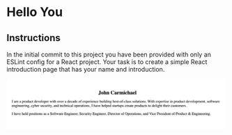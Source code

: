 # Hello You

## Instructions
In the initial commit to this project you have been provided with only an ESLint config for a React project. Your task is to create a simple React introduction page that has your name and introduction.

![image](./output.png)
